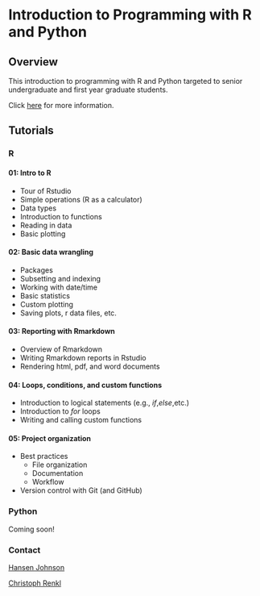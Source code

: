 # Introduction to Programming with R and Python

## Overview

This introduction to programming with R and Python targeted to senior undergraduate and first year graduate students.

Click [here](https://christophrenkl.github.io/programming_tutorials) for more information.

## Tutorials

### R

#### 01: Intro to R

* Tour of Rstudio  
* Simple operations (R as a calculator)  
* Data types  
* Introduction to functions  
* Reading in data  
* Basic plotting  

#### 02: Basic data wrangling

* Packages  
* Subsetting and indexing
* Working with date/time
* Basic statistics  
* Custom plotting  
* Saving plots, r data files, etc.

#### 03: Reporting with Rmarkdown

* Overview of Rmarkdown  
* Writing Rmarkdown reports in Rstudio  
* Rendering html, pdf, and word documents  

#### 04: Loops, conditions, and custom functions

* Introduction to logical statements (e.g., _if_,_else_,etc.)
* Introduction to _for_ loops  
* Writing and calling custom functions  

#### 05: Project organization

* Best practices  
  * File organization  
  * Documentation  
  * Workflow  
* Version control with Git (and GitHub)

### Python

Coming soon!

### Contact
[Hansen Johnson](mailto:hansen.johnson@dal.ca)

[Christoph Renkl](mailto:christoph.renkl@dal.ca)
